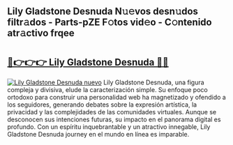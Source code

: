 ## Lily Gladstone Desnuda N𝚞𝚎vos desn𝚞dos filtr𝚊dos - Parts-pZE F𝚘tos vid𝚎o - C𝚘ntenido atr𝚊ctivo frqee

# <h2><a href="http://mb6237.tromn.icu/?c=Lily+Gladstone+Desnuda">🔗👉👉👉 Lily Gladstone Desnuda 🔗🔗</a></h2>

[![Lily Gladstone Desnuda nuevo](https://i.imgur.com/pEAQMta.gif)](http://mb6237.tromn.icu/?c=Lily+Gladstone+Desnuda)
Lily Gladstone Desnuda, una figura compleja y divisiva, elude la caracterización simple. Su enfoque poco ortodoxo para construir una personalidad web ha magnetizado y ofendido a los seguidores, generando debates sobre la expresión artística, la privacidad y las complejidades de las comunidades virtuales. Aunque se desconocen sus intenciones futuras, su impacto en el panorama digital es profundo. Con un espíritu inquebrantable y un atractivo innegable, Lily Gladstone Desnuda journey en el mundo en línea es imparable.
